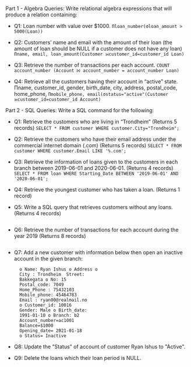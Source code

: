 Part 1 - Algebra Queries:
Write relational algebra expressions that will produce a relation containing:
-  Q1: Loan number with value over $1000.
```Πloan_number(σloan_amount > 5000(Loan))```
 
-  Q2: Customers’ name and email with the amount of their loan (the amount of loan should
be NULL if a customer does not have any loan)
 ``Πname, email, loan_amount(Customer ⟕customer_id=customer_id Loan)``

-  Q3: Retrieve the number of transactions per each account.
``COUNT account_number (Account ⨝ account_number = account_number Loan)``

- Q4: Retrieve all the customers having their account in “active” state.
Πname, customer_id, gender, birth_date, city, address, postal_code, home_phone, ``Πmobile_phone, email(σstatus="active"(Customer ⟕customer_id=customer_id Account)``

Part 2 - SQL Queries:
Write a SQL command for the following:
- Q1: Retrieve the customers who are living in “Trondheim” (Returns 5 records)
```SELECT * FROM customer WHERE customer.City="Trondheim";```

- Q2: Retrieve the customers who have their email address under the commercial internet
domain (.com) (Returns 5 records)
```SELECT * FROM customer WHERE customer.Email LIKE '%.com';```

- Q3: Retrieve the information of loans given to the customers in each branch between
2019-06-01 and 2020-06-01. (Returns 4 records)
```SELECT * FROM loan WHERE Starting_Date BETWEEN '2019-06-01' AND '2020-06-01';```

- Q4: Retrieve the youngest customer who has taken a loan. (Returns 1 record)


- Q5: Write a SQL query that retrieves customers without any loans. (Returns 4 records)
``` 
```

- Q6: Retrieve the number of transactions for each account during the year 2019 (Returns 8
records)
``` 
```

- Q7: Add a new customer with information below then open an inactive account in the
given branch:

		o Name: Ryan Ishus o Address o
		City : Trondheim  Street:
		Bakkegata o No: 15 
		Postal_code: 7049 
		Home_Phone : 75432103 
		Mobile_phone: 45464783 
		Email : ryan00@realmail.no
		o Customer_id: 10016 
		Gender: Male o Birth_date:
		1991-01-10 o Branch: b2 
		Account_number=ac1001 
		Balance=$1000 
		Opening_date= 2021-01-18
		o Status= Inactive

- Q8: Update the "Status" of account of customer Ryan Ishus to "Active". 
- Q9: Delete the loans which their loan period is NULL.